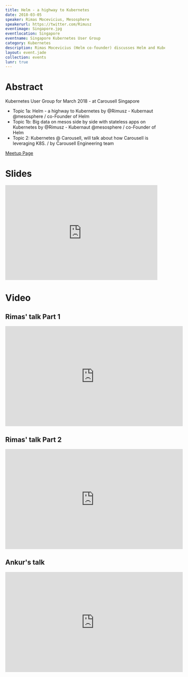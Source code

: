 ```yaml
---
title: Helm - a highway to Kubernetes
date: 2018-03-05
speaker: Rimas Mocevicius, Mesosphere
speakerurl: https://twitter.com/Rimusz
eventimage: Singapore.jpg
eventlocation: Singapore
eventname: Singapore Kubernetes User Group
category: Kubernetes
description: Rimas Mocevicius (Helm co-founder) discusses Helm and Kubernetes.
layout: event.jade
collection: events
lunr: true
---
```


# Abstract

Kubernetes User Group for March 2018 - at Carousell Singapore

- Topic 1a: Helm - a highway to Kubernetes by @Rimusz - Kubernaut @mesosphere / co-Founder of Helm
- Topic 1b: Big data on mesos side by side with stateless apps on Kubernetes by @Rimusz - Kubernaut @mesosphere / co-Founder of Helm
- Topic 2: Kubernetes @ Carousell, will talk about how Carousell is leveraging K8S. / by Carousell Engineering team

[Meetup Page](https://www.meetup.com/Singapore-Kubernetes-User-Group/events/246800326/)

# Slides

<iframe src="https://docs.google.com/presentation/d/e/2PACX-1vTAdSqtTbmsr5nLy82NRsT8YtYYobYd-IvSaVPUO6iqYsefkPMkeaH-xlH-ECbbWGZ9gNnvKbmKMcKe/embed?start=false&loop=false&delayms=3000" frameborder="0" width="480" height="299" allowfullscreen="true" mozallowfullscreen="true" webkitallowfullscreen="true"></iframe>

# Video

## Rimas' talk Part 1
<iframe width="560" height="315" src="https://youtube.com/embed/7ZCzLF6VZn8" frameborder="0" allowfullscreen></iframe>

## Rimas' talk Part 2
<iframe width="560" height="315" src="https://youtube.com/embed/KeNj9yxzmEc" frameborder="0" allowfullscreen></iframe>

## Ankur's talk
<iframe width="560" height="315" src="https://youtube.com/embed/YfAJ33eVdF4" frameborder="0" allowfullscreen></iframe>
